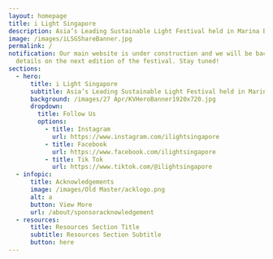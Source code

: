 ```yaml
---
layout: homepage
title: i Light Singapore
description: Asia’s Leading Sustainable Light Festival held in Marina Bay
image: /images/iLSGShareBanner.jpg
permalink: /
notification: Our main website is under construction and we will be back with
  details on the next edition of the festival. Stay tuned!
sections:
  - hero:
      title: i Light Singapore
      subtitle: Asia’s Leading Sustainable Light Festival held in Marina Bay
      background: /images/27 Apr/KVHeroBanner1920x720.jpg
      dropdown:
        title: Follow Us
        options:
          - title: Instagram
            url: https://www.instagram.com/ilightsingapore
          - title: Facebook
            url: https://www.facebook.com/ilightsingapore
          - title: Tik Tok
            url: https://www.tiktok.com/@ilightsingapore
  - infopic:
      title: Acknowledgements
      image: /images/Old Master/acklogo.png
      alt: a
      button: View More
      url: /about/sponsoracknowledgement
  - resources:
      title: Resources Section Title
      subtitle: Resources Section Subtitle
      button: here
---
```


